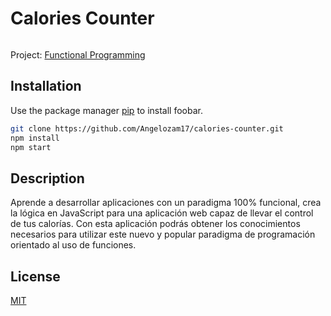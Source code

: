 # Calories Counter 

![]()

Project: [Functional Programming](https://platzi.com/clases/funcional-js/)

## Installation

Use the package manager [pip](https://pip.pypa.io/en/stable/) to install foobar.

```bash
git clone https://github.com/Angelozam17/calories-counter.git
npm install
npm start
```

## Description
Aprende a desarrollar aplicaciones con un paradigma 100% funcional, crea la lógica en JavaScript para una aplicación web capaz de llevar el control de tus calorías. Con esta aplicación podrás obtener los conocimientos necesarios para utilizar este nuevo y popular paradigma de programación orientado al uso de funciones.


## License
[MIT](https://choosealicense.com/licenses/mit/)